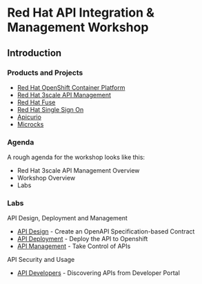 # Red Hat API Integration &amp; Management Workshop

## Introduction

### Products and Projects

* [Red Hat OpenShift Container Platform](https://www.redhat.com/en/technologies/cloud-computing/openshift)
* [Red Hat 3scale API Management](https://www.redhat.com/en/technologies/jboss-middleware/3scale)
* [Red Hat Fuse](https://access.redhat.com/products/red-hat-fuse)
* [Red Hat Single Sign On](https://access.redhat.com/products/red-hat-single-sign-on)
* [Apicurio](https://www.apicur.io/)
* [Microcks](http://microcks.github.io/)


### Agenda

A rough agenda for the workshop looks like this:

* Red Hat 3scale API Management Overview
* Workshop Overview
* Labs


### Labs

API Design, Deployment and Management

* [API Design](docs/labs/lab01/#lab-1) - Create an OpenAPI Specification-based Contract
* [API Deployment](docs/labs/lab02/#lab-2) - Deploy the API to Openshift
* [API Management](docs/labs/lab03/#lab-3) - Take Control of APIs

API Security and Usage

* [API Developers](docs/labs/lab05/#lab-5) - Discovering APIs from Developer Portal


